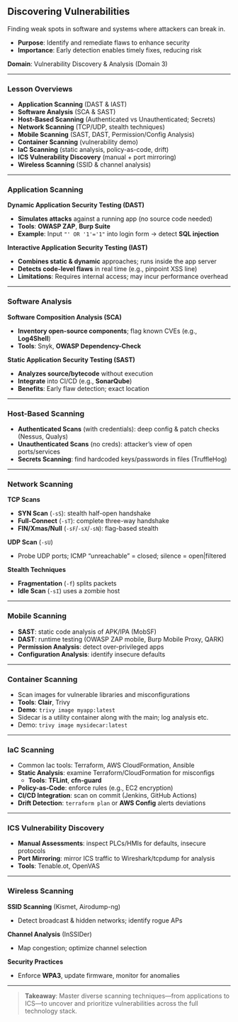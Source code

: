 ## Discovering Vulnerabilities  
Finding weak spots in software and systems where attackers can break in.
- **Purpose**: Identify and remediate flaws to enhance security  
- **Importance**: Early detection enables timely fixes, reducing risk

**Domain**: Vulnerability Discovery & Analysis (Domain 3)

---

### Lesson Overviews  
- **Application Scanning** (DAST & IAST)  
- **Software Analysis** (SCA & SAST)  
- **Host-Based Scanning** (Authenticated vs Unauthenticated; Secrets)  
- **Network Scanning** (TCP/UDP, stealth techniques)  
- **Mobile Scanning** (SAST, DAST, Permission/Config Analysis)  
- **Container Scanning** (vulnerability demo)  
- **IaC Scanning** (static analysis, policy-as-code, drift)  
- **ICS Vulnerability Discovery** (manual + port mirroring)  
- **Wireless Scanning** (SSID & channel analysis)

---

### Application Scanning  
**Dynamic Application Security Testing (DAST)**
- **Simulates attacks** against a running app (no source code needed)  
- **Tools**: **OWASP ZAP**, **Burp Suite**  
- **Example**: Input `"' OR '1'='1"` into login form → detect **SQL injection**

**Interactive Application Security Testing (IAST)**
- **Combines static & dynamic** approaches; runs inside the app server  
- **Detects code-level flaws** in real time (e.g., pinpoint XSS line)  
- **Limitations**: Requires internal access; may incur performance overhead

---

### Software Analysis  
**Software Composition Analysis (SCA)**
- **Inventory open-source components**; flag known CVEs (e.g., **Log4Shell**)  
- **Tools**: Snyk, **OWASP Dependency-Check**

**Static Application Security Testing (SAST)**
- **Analyzes source/bytecode** without execution  
- **Integrate** into CI/CD (e.g., **SonarQube**)  
- **Benefits**: Early flaw detection; exact location

---

### Host-Based Scanning  
- **Authenticated Scans** (with credentials): deep config & patch checks (Nessus, Qualys)  
- **Unauthenticated Scans** (no creds): attacker’s view of open ports/services 
- **Secrets Scanning**: find hardcoded keys/passwords in files (TruffleHog)

---

### Network Scanning  
**TCP Scans**
- **SYN Scan** (`-sS`): stealth half-open handshake  
- **Full-Connect** (`-sT`): complete three-way handshake  
- **FIN/Xmas/Null** (`-sF`/`-sX`/`-sN`): flag-based stealth

**UDP Scan** (`-sU`)
- Probe UDP ports; ICMP “unreachable” = closed; silence = open|filtered

**Stealth Techniques**
- **Fragmentation** (`-f`) splits packets  
- **Idle Scan** (`-sI`) uses a zombie host

---

### Mobile Scanning  
- **SAST**: static code analysis of APK/IPA (MobSF)  
- **DAST**: runtime testing (OWASP ZAP mobile, Burp Mobile Proxy, QARK)  
- **Permission Analysis**: detect over-privileged apps  
- **Configuration Analysis**: identify insecure defaults

---

### Container Scanning  
- Scan images for vulnerable libraries and misconfigurations  
- **Tools**: **Clair**, Trivy  
- **Demo**: `trivy image myapp:latest`
- Sidecar is a utility container along with the main; log analysis etc.
- Demo: `trivy image mysidecar:latest`

---

### IaC Scanning  
- Common Iac tools: Terraform, AWS CloudFormation, Ansible
- **Static Analysis**: examine Terraform/CloudFormation for misconfigs  
  - **Tools**: **TFLint**, **cfn-guard**  
- **Policy-as-Code**: enforce rules (e.g., EC2 encryption)  
- **CI/CD Integration**: scan on commit (Jenkins, GitHub Actions)  
- **Drift Detection**: `terraform plan` or **AWS Config** alerts deviations

---

### ICS Vulnerability Discovery  
- **Manual Assessments**: inspect PLCs/HMIs for defaults, insecure protocols 
- **Port Mirroring**: mirror ICS traffic to Wireshark/tcpdump for analysis  
- **Tools**: Tenable.ot, OpenVAS

---

### Wireless Scanning  
**SSID Scanning** (Kismet, Airodump-ng)
- Detect broadcast & hidden networks; identify rogue APs

**Channel Analysis** (InSSIDer)
- Map congestion; optimize channel selection

**Security Practices**
- Enforce **WPA3**, update firmware, monitor for anomalies

---

> **Takeaway**: Master diverse scanning techniques—from applications to ICS—to uncover and prioritize vulnerabilities across the full technology stack.
